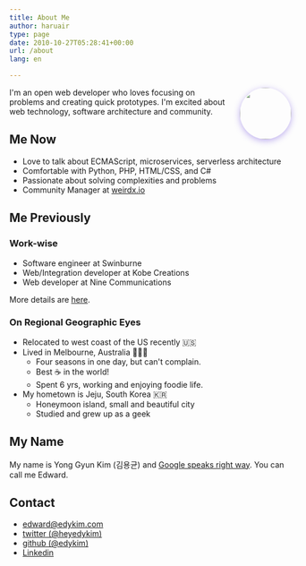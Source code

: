 ```yaml
---
title: About Me
author: haruair
type: page
date: 2010-10-27T05:28:41+00:00
url: /about
lang: en

---
```


<img src="https://avatars3.githubusercontent.com/u/1009457?s=400&v=4" style="width: 92px; border-radius: 50%; box-shadow: 0px 3px 12px rgba(80, 37, 214, 0.37); margin-bottom: 1rem; float: right; margin-left: 1rem;">

I'm an open web developer who loves focusing on problems and creating quick prototypes. I'm excited about web technology, software architecture and community.

## Me Now

- Love to talk about ECMAScript, microservices, serverless architecture
- Comfortable with Python, PHP, HTML/CSS, and C#
- Passionate about solving complexities and problems
- Community Manager at [weirdx.io](http://weirdx.io)

## Me Previously

### Work-wise

- Software engineer at Swinburne
- Web/Integration developer at Kobe Creations
- Web developer at Nine Communications

More details are [here](https://www.linkedin.com/in/edwardykim/).

### On Regional Geographic Eyes

- Relocated to west coast of the US recently 🇺🇸
- Lived in Melbourne, Australia 🐨🇦🇺
  - Four seasons in one day, but can't complain.
  - Best ☕️ in the world!
  - Spent 6 yrs, working and enjoying foodie life.
- My hometown is Jeju, South Korea 🇰🇷
  - Honeymoon island, small and beautiful city
  - Studied and grew up as a geek

## My Name

My name is Yong Gyun Kim (김용균) and [Google speaks right way](https://translate.google.com/translate_tts?ie=UTF-8&q=%EA%B9%80%EC%9A%A9%EA%B7%A0&tl=ko&total=1&idx=0&textlen=3&tk=799460.701964&client=t&prev=input). You can call me Edward.

## Contact

- [edward@edykim.com](mailto:edward@edykim.com?subject=Hello)
- [twitter (@heyedykim)](https://twitter.com/heyedykim)
- [github (@edykim)](https://github.com/edykim)
- [Linkedin](https://www.linkedin.com/in/edwardykim/)
